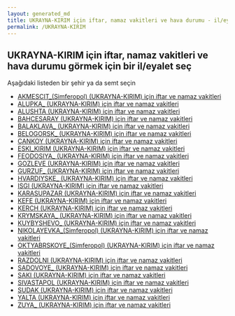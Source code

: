 ```yaml
---
layout: generated_md
title: UKRAYNA-KIRIM için iftar, namaz vakitleri ve hava durumu - il/eyalet seç
permalink: /UKRAYNA-KIRIM
---
```


## UKRAYNA-KIRIM için iftar, namaz vakitleri ve hava durumu  görmek için bir il/eyalet seç

Aşağıdaki listeden bir şehir ya da semt seçin

* [AKMESCIT_(Simferopol) (UKRAYNA-KIRIM) için iftar ve namaz vakitleri](/UKRAYNA-KIRIM/AKMESCIT_(Simferopol))
* [ALUPKA_ (UKRAYNA-KIRIM) için iftar ve namaz vakitleri](/UKRAYNA-KIRIM/ALUPKA_)
* [ALUSHTA (UKRAYNA-KIRIM) için iftar ve namaz vakitleri](/UKRAYNA-KIRIM/ALUSHTA)
* [BAHCESARAY (UKRAYNA-KIRIM) için iftar ve namaz vakitleri](/UKRAYNA-KIRIM/BAHCESARAY)
* [BALAKLAVA_ (UKRAYNA-KIRIM) için iftar ve namaz vakitleri](/UKRAYNA-KIRIM/BALAKLAVA_)
* [BELOGORSK_ (UKRAYNA-KIRIM) için iftar ve namaz vakitleri](/UKRAYNA-KIRIM/BELOGORSK_)
* [CANKOY (UKRAYNA-KIRIM) için iftar ve namaz vakitleri](/UKRAYNA-KIRIM/CANKOY)
* [ESKI_KIRIM (UKRAYNA-KIRIM) için iftar ve namaz vakitleri](/UKRAYNA-KIRIM/ESKI_KIRIM)
* [FEODOSIYA_ (UKRAYNA-KIRIM) için iftar ve namaz vakitleri](/UKRAYNA-KIRIM/FEODOSIYA_)
* [GOZLEVE (UKRAYNA-KIRIM) için iftar ve namaz vakitleri](/UKRAYNA-KIRIM/GOZLEVE)
* [GURZUF_ (UKRAYNA-KIRIM) için iftar ve namaz vakitleri](/UKRAYNA-KIRIM/GURZUF_)
* [HVARDIYSKE_ (UKRAYNA-KIRIM) için iftar ve namaz vakitleri](/UKRAYNA-KIRIM/HVARDIYSKE_)
* [ISGI (UKRAYNA-KIRIM) için iftar ve namaz vakitleri](/UKRAYNA-KIRIM/ISGI)
* [KARASUPAZAR (UKRAYNA-KIRIM) için iftar ve namaz vakitleri](/UKRAYNA-KIRIM/KARASUPAZAR)
* [KEFE (UKRAYNA-KIRIM) için iftar ve namaz vakitleri](/UKRAYNA-KIRIM/KEFE)
* [KERCH (UKRAYNA-KIRIM) için iftar ve namaz vakitleri](/UKRAYNA-KIRIM/KERCH)
* [KRYMSKAYA_ (UKRAYNA-KIRIM) için iftar ve namaz vakitleri](/UKRAYNA-KIRIM/KRYMSKAYA_)
* [KUYBYSHEVO_ (UKRAYNA-KIRIM) için iftar ve namaz vakitleri](/UKRAYNA-KIRIM/KUYBYSHEVO_)
* [NIKOLAYEVKA_(Simferopol) (UKRAYNA-KIRIM) için iftar ve namaz vakitleri](/UKRAYNA-KIRIM/NIKOLAYEVKA_(Simferopol))
* [OKTYABRSKOYE_(Simferopol) (UKRAYNA-KIRIM) için iftar ve namaz vakitleri](/UKRAYNA-KIRIM/OKTYABRSKOYE_(Simferopol))
* [RAZDOLNI (UKRAYNA-KIRIM) için iftar ve namaz vakitleri](/UKRAYNA-KIRIM/RAZDOLNI)
* [SADOVOYE_ (UKRAYNA-KIRIM) için iftar ve namaz vakitleri](/UKRAYNA-KIRIM/SADOVOYE_)
* [SAKI (UKRAYNA-KIRIM) için iftar ve namaz vakitleri](/UKRAYNA-KIRIM/SAKI)
* [SIVASTAPOL (UKRAYNA-KIRIM) için iftar ve namaz vakitleri](/UKRAYNA-KIRIM/SIVASTAPOL)
* [SUDAK (UKRAYNA-KIRIM) için iftar ve namaz vakitleri](/UKRAYNA-KIRIM/SUDAK)
* [YALTA (UKRAYNA-KIRIM) için iftar ve namaz vakitleri](/UKRAYNA-KIRIM/YALTA)
* [ZUYA_ (UKRAYNA-KIRIM) için iftar ve namaz vakitleri](/UKRAYNA-KIRIM/ZUYA_)
